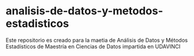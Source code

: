 # analisis-de-datos-y-metodos-estadisticos
Este repositorio es creado para la maetia de Análisis de Datos y Métodos Estadísticos de Maestría en Ciencias de Datos impartida en UDAVINCI

